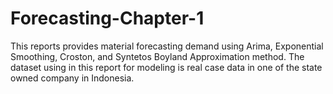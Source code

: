 # Forecasting-Chapter-1
This reports provides material forecasting demand using Arima, Exponential Smoothing, Croston, and Syntetos Boyland Approximation method. The dataset using in this report for modeling is real case data in one of the state owned company in Indonesia.  
